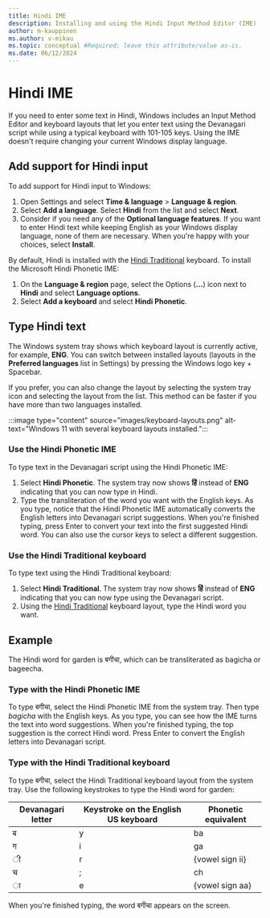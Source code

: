 ```yaml
---
title: Hindi IME
description: Installing and using the Hindi Input Method Editor (IME)
author: m-kauppinen
ms.author: v-mikau
ms.topic: conceptual #Required; leave this attribute/value as-is.
ms.date: 06/12/2024
---
```


# Hindi IME

If you need to enter some text in Hindi, Windows includes an Input Method Editor and keyboard layouts that let you enter text using the Devanagari script while using a typical keyboard with 101-105 keys. Using the IME doesn't require changing your current Windows display language.

## Add support for Hindi input

To add support for Hindi input to Windows:

1. Open Settings and select **Time & language** > **Language & region**.
1. Select **Add a language**. Select **Hindi** from the list and select **Next**.
1. Consider if you need any of the **Optional language features**. If you want to enter Hindi text while keeping English as your Windows display language, none of them are necessary. When you're happy with your choices, select **Install**.

By default, Hindi is installed with the [Hindi Traditional](../keyboards/kbdinhin.md) keyboard. To install the Microsoft Hindi Phonetic IME:

1. On the **Language & region** page, select the Options (**…**) icon next to **Hindi** and select **Language options**.
1. Select **Add a keyboard** and select **Hindi Phonetic**.

## Type Hindi text

The Windows system tray shows which keyboard layout is currently active, for example, **ENG**. You can switch between installed layouts (layouts in the **Preferred languages** list in Settings) by pressing the Windows logo key + Spacebar.

If you prefer, you can also change the layout by selecting the system tray icon and selecting the layout from the list. This method can be faster if you have more than two languages installed.

:::image type="content" source="images/keyboard-layouts.png" alt-text="Windows 11 with several keyboard layouts installed.":::

### Use the Hindi Phonetic IME

To type text in the Devanagari script using the Hindi Phonetic IME:

1. Select **Hindi Phonetic**. The system tray now shows **हिं** instead of **ENG** indicating that you can now type in Hindi.
1. Type the transliteration of the word you want with the English keys. As you type, notice that the Hindi Phonetic IME automatically converts the English letters into Devanagari script suggestions. When you're finished typing, press Enter to convert your text into the first suggested Hindi word. You can also use the cursor keys to select a different suggestion.

### Use the Hindi Traditional keyboard

To type text using the Hindi Traditional keyboard:

1. Select **Hindi Traditional**. The system tray now shows **हिं** instead of **ENG** indicating that you can now type using the Devanagari script.
1. Using the [Hindi Traditional](../keyboards/kbdinhin.md) keyboard layout, type the Hindi word you want.

## Example

The Hindi word for garden is बगीचा, which can be transliterated as bagicha or bageecha.

### Type with the Hindi Phonetic IME

To type बगीचा, select the Hindi Phonetic IME from the system tray. Then type *bagicha* with the English keys. As you type, you can see how the IME turns the text into word suggestions. When you're finished typing, the top suggestion is the correct Hindi word. Press Enter to convert the English letters into Devanagari script.

### Type with the Hindi Traditional keyboard

To type बगीचा, select the Hindi Traditional keyboard layout from the system tray. Use the following keystrokes to type the Hindi word for garden:

| Devanagari letter | Keystroke on the English US keyboard | Phonetic equivalent |
|-------------------|--------------------------------------|---------------------|
| ब | y | ba |
| ग | i | ga |
| ◌ी | r | {vowel sign ii} |
| च | ; | ch |
| ◌ा | e | {vowel sign aa} |

When you're finished typing, the word बगीचा appears on the screen.
